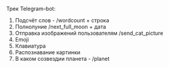 Трек Telegram-bot:
1. Подсчёт слов - /wordcount + строка
2. Полнолуние /next_full_moon + дата
3. Отправка изображений пользователям  /send_cat_picture
4. Emoji
5. Клавиатура
6. Распознавание картинки
7. В каком созвездии планета - /planet 


